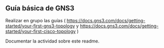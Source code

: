 
##  Guía básica de GNS3

Realizar en grupo las guías ( https://docs.gns3.com/docs/getting-started/your-first-gns3-topology  y  https://docs.gns3.com/docs/getting-started/your-first-cisco-topology )

Documentar la actividad sobre este readme.